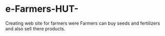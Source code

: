 # e-Farmers-HUT-
Creating web site for farmers were Farmers can buy seeds and fertilizers and also sell there products.
